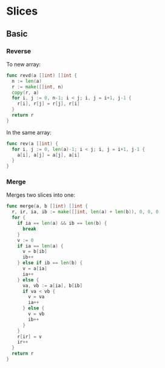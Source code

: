 Slices
===

Basic
---

### Reverse

To new array:

```go
func revd(a []int) []int {
  n := len(a)
  r := make([]int, n)
  copy(r, a)
  for i, j := 0, n-1; i < j; i, j = i+1, j-1 {
    r[i], r[j] = r[j], r[i]
  }
  return r
}
```

In the same array:

```go
func rev(a []int) {
  for i, j := 0, len(a)-1; i < j; i, j = i+1, j-1 {
    a[i], a[j] = a[j], a[i]
  }
}
```

### Merge

Merges two slices into one:

```go
func merge(a, b []int) []int {
  r, ir, ia, ib := make([]int, len(a) + len(b)), 0, 0, 0
  for {
    if ia == len(a) && ib == len(b) {
      break
    }
    v := 0
    if ia == len(a) {
      v = b[ib]
      ib++
    } else if ib == len(b) {
      v = a[ia]
      ia++
    } else {
      va, vb := a[ia], b[ib]
      if va < vb {
        v = va
        ia++
      } else {
        v = vb
        ib++
      }
    }
    r[ir] = v
    ir++
  }
  return r
}
```
